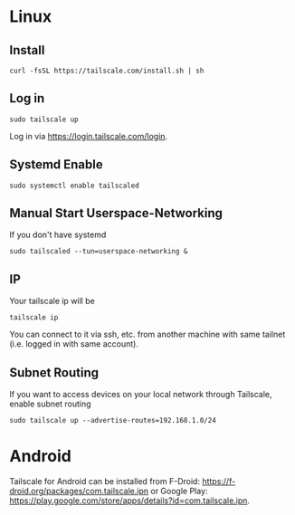 # Linux
## Install
```
curl -fsSL https://tailscale.com/install.sh | sh
```
## Log in
```
sudo tailscale up
```
Log in via <https://login.tailscale.com/login>.
## Systemd Enable
```
sudo systemctl enable tailscaled
```
## Manual Start Userspace-Networking
If you don't have systemd
```
sudo tailscaled --tun=userspace-networking &
```
## IP
Your tailscale ip will be
```
tailscale ip
```
You can connect to it via ssh, etc. from another machine with same tailnet (i.e. logged in with same account).
## Subnet Routing
If you want to access devices on your local network through Tailscale, enable subnet routing
```
sudo tailscale up --advertise-routes=192.168.1.0/24
```
# Android
Tailscale for Android can be installed from F-Droid: <https://f-droid.org/packages/com.tailscale.ipn> or Google Play: <https://play.google.com/store/apps/details?id=com.tailscale.ipn>.